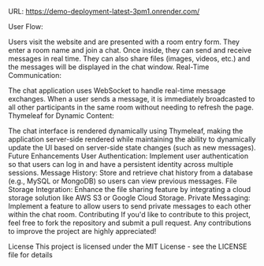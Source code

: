 URL: https://demo-deployment-latest-3pm1.onrender.com/


User Flow:

Users visit the website and are presented with a room entry form.
They enter a room name and join a chat.
Once inside, they can send and receive messages in real time.
They can also share files (images, videos, etc.) and the messages will be displayed in the chat window.
Real-Time Communication:

The chat application uses WebSocket to handle real-time message exchanges. When a user sends a message, it is immediately broadcasted to all other participants in the same room without needing to refresh the page.
Thymeleaf for Dynamic Content:

The chat interface is rendered dynamically using Thymeleaf, making the application server-side rendered while maintaining the ability to dynamically update the UI based on server-side state changes (such as new messages).
Future Enhancements
User Authentication: Implement user authentication so that users can log in and have a persistent identity across multiple sessions.
Message History: Store and retrieve chat history from a database (e.g., MySQL or MongoDB) so users can view previous messages.
File Storage Integration: Enhance the file sharing feature by integrating a cloud storage solution like AWS S3 or Google Cloud Storage.
Private Messaging: Implement a feature to allow users to send private messages to each other within the chat room.
Contributing
If you'd like to contribute to this project, feel free to fork the repository and submit a pull request. Any contributions to improve the project are highly appreciated!

License
This project is licensed under the MIT License - see the LICENSE file for details
